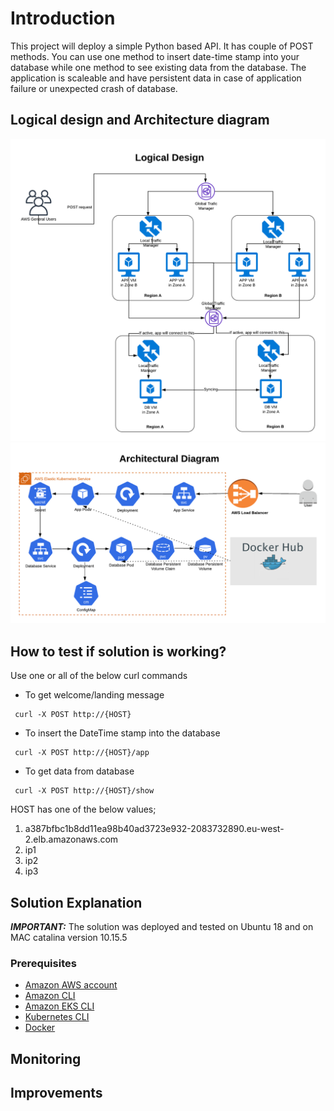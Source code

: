 # Introduction
This project will deploy a simple Python based API. It has couple of POST methods. You can use one method to insert date-time stamp into your database while one method to see existing data from the database. The application is scaleable and have persistent data in case of application failure or unexpected crash of database.

## Logical design and Architecture diagram
![Logical Design](images/logical_design.png)
![Architecture Diagram](images/architecture.png)

## How to test if solution is working?
Use one or all of the below curl commands

* To get welcome/landing message
```
 curl -X POST http://{HOST}
 ```
 * To insert the DateTime stamp into the database
```
 curl -X POST http://{HOST}/app
 ```
 * To get data from database
```
 curl -X POST http://{HOST}/show
 ```
 HOST has one of the below values;
 1. a387bfbc1b8dd11ea98b40ad3723e932-2083732890.eu-west-2.elb.amazonaws.com
 2. ip1
 3. ip2
 4. ip3

 ## Solution Explanation
 ***IMPORTANT:*** The solution was deployed and tested on Ubuntu 18 and on MAC catalina version 10.15.5
 ### Prerequisites
* [Amazon AWS account](https://aws.amazon.com/)
* [Amazon CLI](https://aws.amazon.com/cli/)
* [Amazon EKS CLI](https://eksctl.io/)
* [Kubernetes CLI](https://kubernetes.io/docs/tasks/tools/install-kubectl/)
* [Docker](https://docs.docker.com/get-docker/)
 ## Monitoring

 ## Improvements